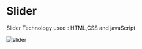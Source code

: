 # Slider
Slider 
Technology used : HTML,CSS and javaScript 

![slider](https://cloud.githubusercontent.com/assets/17050470/17108132/48752942-5260-11e6-8da6-4da4bac258d0.png)
